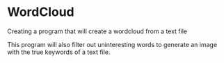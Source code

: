 # WordCloud
Creating a program that will create a wordcloud from a text file

This program will also filter out uninteresting words to generate an image with the true keywords of a text file.
